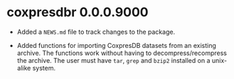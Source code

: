 # coxpresdbr 0.0.0.9000

- Added a `NEWS.md` file to track changes to the package.

- Added functions for importing CoxpresDB datasets from an existing archive.
  The functions work without having to decompress/recompress the archive. 
  The user must have `tar`, `grep` and `bzip2` installed on a unix-alike
  system.

